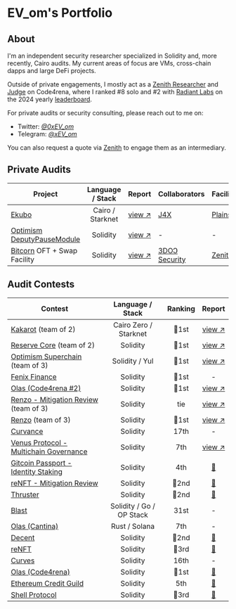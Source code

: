 # EV_om's Portfolio

## About

I'm an independent security researcher specialized in Solidity and, more recently, Cairo audits. My current areas of focus are VMs, cross-chain dapps and large DeFi projects.

Outside of private engagements, I mostly act as a [Zenith Researcher](https://code4rena.com/zenith) and [Judge](https://docs.code4rena.com/roles/judges) on Code4rena, where I ranked #8 solo and #2 with [Radiant Labs](https://code4rena.com/@RadiantLabs) on the 2024 yearly [leaderboard](https://code4rena.com/leaderboard?timeframe=2024).

For private audits or security consulting, please reach out to me on:

- Twitter: [*@0xEV_om*](https://twitter.com/0xEV_om) 
- Telegram: [*@xEV_om*](https://t.me/xEV_om)

You can also request a quote via [Zenith](https://www.zenith.security/) to engage them as an intermediary.

## Private Audits

| Project | Language / Stack | Report | Collaborators | Facilitator |
| - | :-: | :-: | - | - |
| [Ekubo](https://ekubo.org/) | Cairo / Starknet | [view ↗](https://315464330-files.gitbook.io/~/files/v0/b/gitbook-x-prod.appspot.com/o/spaces%2FTLfgXtzlwI2fzDVFEifT%2Fuploads%2FpJYdg1jp3g9ut87p5Emq%2Fplainshift%20ekubo.pdf?alt=media&token=1a51726d-1fcc-411a-ae1d-949e90f7e2e0) | [J4X](https://cantina.xyz/u/J4X98) | [Plainshift](https://plainshift.io/) |
| [Optimism DeputyPauseModule](https://github.com/ethereum-optimism/optimism/commit/2f17e6b67c61de5d8073d556272796d201bc740b) | Solidity | [view ↗](https://github.com/ethereum-optimism/optimism/blob/develop/docs/security-reviews/2024_12-DPM-RadiantLabs.pdf) | - | - |
| [Bitcorn](https://x.com/use_corn) OFT + Swap Facility | Solidity | [view ↗](https://github.com/usecorn/audits/blob/main/bitcorn/Zenith-Bitcorn-OFT-Swap-Facility.pdf) | [3DOↃ Security](https://3doc.fr/) | [Zenith](https://www.zenith.security/) |

## Audit Contests

| Contest | Language / Stack | Ranking | Report |
| - | :-: | :-: | :-: |
| [Kakarot](https://code4rena.com/audits/2024-09-kakarot) (team of 2) | Cairo Zero / Starknet | 🥇1st | [view ↗](https://code4rena.com/reports/2024-09-kakarot) |
| [Reserve Core](https://code4rena.com/audits/2024-07-reserve-core) (team of 2) | Solidity | 🥇1st | [view ↗](https://code4rena.com/reports/2024-07-reserve) |
| [Optimism Superchain](https://code4rena.com/audits/2024-07-optimism-superchain) (team of 3) | Solidity / Yul | 🥇1st | [view ↗](https://code4rena.com/reports/2024-07-optimism) |
| [Fenix Finance](https://app.hats.finance/audit-competitions/fenix-0x9d7765a7ebd5b6322a30797a44a5428531970d3d/leaderboard) | Solidity | 🥇1st | - |
| [Olas (Code4rena #2)](https://code4rena.com/audits/2024-05-olas) | Solidity | 🥇1st | [view ↗](https://code4rena.com/reports/2024-05-olas) |
| [Renzo - Mitigation Review](https://code4rena.com/audits/2024-06-renzo-mitigation-review) (team of 3) | Solidity | tie | [view ↗](https://code4rena.com/reports/2024-04-renzo#mitigation-review) |
| [Renzo](https://code4rena.com/audits/2024-04-renzo) (team of 3) | Solidity | 🥇1st | [view ↗](https://code4rena.com/reports/2024-04-renzo) |
| [Curvance](https://cantina.xyz/competitions/ac757733-81a4-43c7-8f49-17c5b135cdff) | Solidity | 17th | - |
| [Venus Protocol - Multichain Governance](https://cantina.xyz/competitions/ddf86a5c-6f63-430f-aadc-d8742b4b1bcf) | Solidity | 7th | [view ↗](https://cantina.xyz/portfolio/a1f77756-21c4-43ae-a210-2ebd014d221f) |
| [Gitcoin Passport - Identity Staking](https://code4rena.com/audits/2024-03-gitcoin-passport-identity-staking-invitational) | Solidity | 4th | [📄](code4rena/2024-03-gitcoin.md) |
| [reNFT - Mitigation Review](https://code4rena.com/audits/2024-02-renft-mitigation-review) | Solidity | 🥈2nd | [📄](code4rena/2024-02-renft-mitigation.md) |
| [Thruster](https://code4rena.com/audits/2024-02-thruster-invitational) | Solidity | 🥈2nd | [📄](code4rena/2024-02-thruster.md) |
| [Blast](https://cantina.xyz/competitions/c90131b4-5c7c-4ebc-a1f3-8002d219bfe0) | Solidity / Go / OP Stack | 31st | - |
| [Olas (Cantina)](https://cantina.xyz/competitions/829164bf-7fba-4b84-a6b8-76652205bd97) | Rust / Solana | 7th | - |
| [Decent](https://code4rena.com/audits/2024-01-decent) | Solidity | 🥈2nd | [📄](code4rena/2024-01-decent.md) |
| [reNFT](https://code4rena.com/audits/2024-01-renft) | Solidity | 🥉3rd | [📄](code4rena/2024-02-renft.md) |
| [Curves](https://code4rena.com/audits/2024-01-curves) | Solidity | 16th | - |
| [Olas (Code4rena)](https://code4rena.com/audits/2023-12-olas) | Solidity | 🥇1st | [📄](code4rena/2023-12-autonolas.md) |
| [Ethereum Credit Guild](https://code4rena.com/audits/2023-12-ethereum-credit-guild) | Solidity | 5th | [📄](code4rena/2023-12-ethereumcreditguild.md) |
| [Shell Protocol](https://code4rena.com/audits/2023-11-shell-protocol) | Solidity | 🥉3rd | [📄](code4rena/2023-11-shellprotocol.md) |
